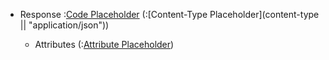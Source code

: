 + Response :[Code Placeholder](code) (:[Content-Type Placeholder](content-type || "application/json"))

    + Attributes (:[Attribute Placeholder](attribute))
